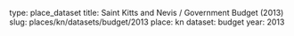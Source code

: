 type: place_dataset
title: Saint Kitts and Nevis / Government Budget (2013)
slug: places/kn/datasets/budget/2013
place: kn
dataset: budget
year: 2013
